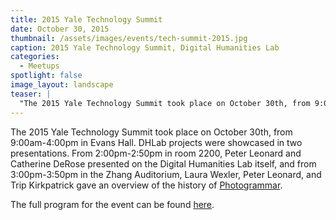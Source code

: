 ```yaml
---
title: 2015 Yale Technology Summit
date: October 30, 2015
thumbnail: /assets/images/events/tech-summit-2015.jpg
caption: 2015 Yale Technology Summit, Digital Humanities Lab
categories: 
  - Meetups
spotlight: false 
image_layout: landscape
teaser: |
  "The 2015 Yale Technology Summit took place on October 30th, from 9:00am-4:00pm in Evans Hall. DHLab projects were showcased in two presentations. From 2:00pm-2:50pm in room 2200, Peter Leonard and..."
---
```


The 2015 Yale Technology Summit took place on October 30th, from 9:00am-4:00pm in Evans Hall. DHLab projects were showcased in two presentations. From 2:00pm-2:50pm in room 2200, Peter Leonard and Catherine DeRose presented on the Digital Humanities Lab itself, and from 3:00pm-3:50pm in the Zhang Auditorium, Laura Wexler, Peter Leonard, and Trip Kirkpatrick gave an overview of the history of [Photogrammar](http://web.library.yale.edu/dhlab/photogrammar).

The full program for the event can be found [here](http://www.cvent.com/events/2015-yale-technology-summit/agenda-74948859ce6046248c32dada831f4c9d.aspx).